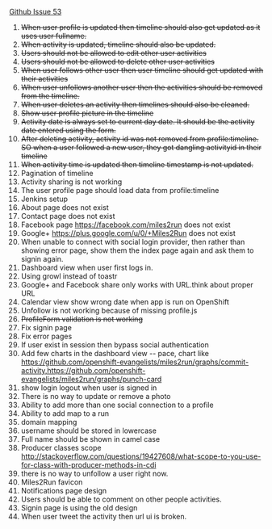 [Github Issue 53](https://github.com/shekhargulati/miles2run/issues/53)

1. <s>When user profile is updated then timeline should also get updated as it uses user fullname.</s>
2. <s>When activity is updated, timeline should also be updated.</s>
3. <s>Users should not be allowed to edit other user activities</s>
4. <s>Users should not be allowed to delete other user activities</s>
5. <s>When user follows other user then user timeline should get updated with their activities</s>
6. <s>When user unfollows another user then the activities should be removed from the timeline.</s>
7. <s>When user deletes an activity then timelines should also be cleaned.</s>
8. <s>Show user profile picture in the timeline</s>
9. <s>Activity date is always set to current day date. It should be the activity date entered using the form.</s>
10. <s>After deleting activity, activity id was not removed from profile:timeline. SO when a user followed a new user, they got dangling activityid in their timeline</s>
11. <s>When activity time is updated then timeline timestamp is not updated.</s>
12. Pagination of timeline
13. Activity sharing is not working
14. The user profile page should load data from profile:timeline
15. Jenkins setup
16. About page does not exist
17. Contact page does not exist
18. Facebook page https://facebook.com/miles2run does not exist
19. Google+ https://plus.google.com/u/0/+Miles2Run does not exist
20. When unable to connect with social login provider, then rather than showing error page, show them the index page again and ask them to signin again.
21. Dashboard view when user first logs in.
22. Using growl instead of toastr
23. Google+ and Facebook share only works with URL.think about proper URL
24. Calendar view show wrong date when app is run on OpenShift
25. Unfollow is not working because of missing profile.js
26. <s>ProfileForm validation is not working</s>
27. Fix signin page
28. Fix error pages
29. If user exist in session then bypass social authentication
30. Add few charts in the dashboard view -- pace, chart like https://github.com/openshift-evangelists/miles2run/graphs/commit-activity,https://github.com/openshift-evangelists/miles2run/graphs/punch-card
31. show login logout when user is signed in
32. There is no way to update or remove a photo
33. Ability to add more than one social connection to a profile
34. Ability to add map to a run
35. domain mapping
36. username should be stored in lowercase
37. Full name should be shown in camel case
38. Producer classes scope http://stackoverflow.com/questions/19427608/what-scope-to-you-use-for-class-with-producer-methods-in-cdi
39. there is no way to unfollow a user right now.
40. Miles2Run favicon
41. Notifications page design
42. Users should be able to comment on other people activities.
43. Signin page is using the old design
44. When user tweet the activity then url ui is broken.